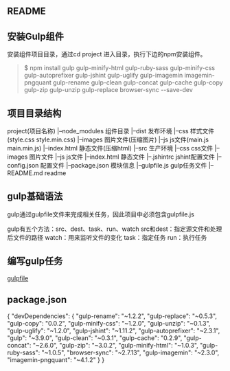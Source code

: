 README
------

## 安装Gulp组件

安装组件项目目录，通过cd project 进入目录，执行下边的npm安装组件。

> $ npm install gulp gulp-minify-html gulp-ruby-sass gulp-minify-css gulp-autoprefixer gulp-jshint gulp-uglify gulp-imagemin imagemin-pngquant gulp-rename gulp-clean gulp-concat gulp-cache gulp-copy gulp-zip gulp-unzip gulp-replace browser-sync --save-dev

## 项目目录结构

project(项目名称)
|–node_modules 组件目录
|–dist 发布环境
    |–css 样式文件(style.css style.min.css)
    |–images 图片文件(压缩图片)
    |–js js文件(main.js main.min.js)
    |–index.html 静态文件(压缩html)
|–src 生产环境
    |–css css文件
    |–images 图片文件
    |–js js文件
    |–index.html 静态文件
|–.jshintrc jshint配置文件
|–config.json 配置文件
|–package.json 模块信息
|–gulpfile.js gulp任务文件
|–README.md   readme

## gulp基础语法

gulp通过gulpfile文件来完成相关任务，因此项目中必须包含gulpfile.js

gulp有五个方法：src、dest、task、run、watch
src和dest：指定源文件和处理后文件的路径
watch：用来监听文件的变化
task：指定任务
run：执行任务

## 编写gulp任务

[gulpfile](gulpfile.js)


## package.json

{
  "devDependencies": {
    "gulp-rename": "~1.2.2",
    "gulp-replace": "~0.5.3",
    "gulp-copy": "0.0.2",
    "gulp-minify-css": "~1.2.0",
    "gulp-unzip": "~0.1.3",
    "gulp-uglify": "~1.2.0",
    "gulp-jshint": "~1.11.2",
    "gulp-autoprefixer": "~2.3.1",
    "gulp": "~3.9.0",
    "gulp-clean": "~0.3.1",
    "gulp-cache": "0.2.9",
    "gulp-concat": "~2.6.0",
    "gulp-zip": "~3.0.2",
    "gulp-minify-html": "~1.0.3",
    "gulp-ruby-sass": "~1.0.5",
    "browser-sync": "~2.7.13",
    "gulp-imagemin": "~2.3.0",
    "imagemin-pngquant": "~4.1.2"
  }
}
